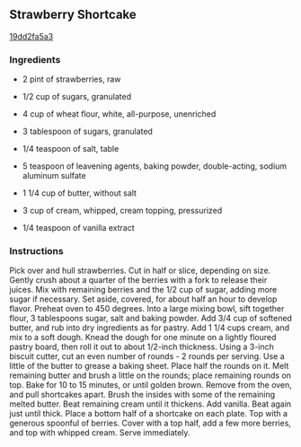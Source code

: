 ## Strawberry Shortcake

[19dd2fa5a3](http://cooking.nytimes.com/recipes/11823)

### Ingredients

 - 2 pint of strawberries, raw

 - 1/2 cup of sugars, granulated

 - 4 cup of wheat flour, white, all-purpose, unenriched

 - 3 tablespoon of sugars, granulated

 - 1/4 teaspoon of salt, table

 - 5 teaspoon of leavening agents, baking powder, double-acting, sodium aluminum sulfate

 - 1 1/4 cup of butter, without salt

 - 3 cup of cream, whipped, cream topping, pressurized

 - 1/4 teaspoon of vanilla extract

### Instructions

Pick over and hull strawberries. Cut in half or slice, depending on size. Gently crush about a quarter of the berries with a fork to release their juices. Mix with remaining berries and the 1/2 cup of sugar, adding more sugar if necessary. Set aside, covered, for about half an hour to develop flavor. Preheat oven to 450 degrees. Into a large mixing bowl, sift together flour, 3 tablespoons sugar, salt and baking powder. Add 3/4 cup of softened butter, and rub into dry ingredients as for pastry. Add 1 1/4 cups cream, and mix to a soft dough. Knead the dough for one minute on a lightly floured pastry board, then roll it out to about 1/2-inch thickness. Using a 3-inch biscuit cutter, cut an even number of rounds - 2 rounds per serving. Use a little of the butter to grease a baking sheet. Place half the rounds on it. Melt remaining butter and brush a little on the rounds; place remaining rounds on top. Bake for 10 to 15 minutes, or until golden brown. Remove from the oven, and pull shortcakes apart. Brush the insides with some of the remaining melted butter. Beat remaining cream until it thickens. Add vanilla. Beat again just until thick. Place a bottom half of a shortcake on each plate. Top with a generous spoonful of berries. Cover with a top half, add a few more berries, and top with whipped cream. Serve immediately.